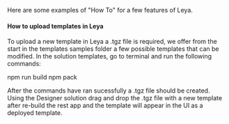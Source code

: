 Here are some examples of "How To" for a few features of Leya.

<h4>How to upload templates in Leya </h4>

To upload a new template in Leya a .tgz file is required, we offer from the start in the templates samples folder a few possible templates that can be modified.
In the solution templates, go to terminal and run the following commands:

npm run build
npm pack

After the commands have ran sucessfully a .tgz file should be created.
Using the Designer solution drag and drop the .tgz file with a new template after re-build the rest app and the template will appear in the UI as a deployed template.